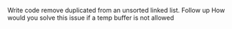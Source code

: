 Write code remove duplicated from an unsorted linked list.
Follow up
How would you solve this issue if a temp buffer is not allowed